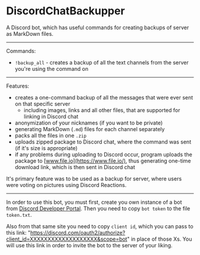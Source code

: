 # DiscordChatBackupper
A Discord bot, which has useful commands for creating backups of server as MarkDown files.

___

Commands:
 - `!backup_all` - creates a backup of all the text channels from the server you're using the command on
 
 ___

Features:
 - creates a one-command backup of all the messages that were ever sent on that specific server
   - including images, links and all other files, that are supported for linking in Discord chat
 - anonymization of your nicknames (if you want to be private)
 - generating MarkDown (`.md`) files for each channel separately
 - packs all the files in one `.zip`
 - uploads zipped package to Discord chat, where the command was sent (if it's size is appropriate)
 - if any problems during uploading to Discord occur, program uploads the package to [www.file.io](https://www.file.io/), thus generating one-time download link, which is then sent in Discord chat
 
It's primary feature was to be used as a backup for server, where users were voting on pictures using Discord Reactions.
 
 ___
 
 In order to use this bot, you must first, create you own instance of a bot from [Discord Developer Portal](https://discord.com/developers/applications). Then you need to copy `bot token` to the file `token.txt`. 
 
 Also from that same site you need to copy `client id`, which you can pass to this link: "https://discord.com/oauth2/authorize?client_id=XXXXXXXXXXXXXXXXXXX&scope=bot" in place of those Xs. You will use this link in order to invite the bot to the server of your liking.
